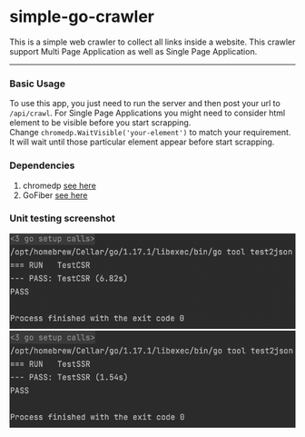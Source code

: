 # simple-go-crawler
This is a simple web crawler to collect all links inside a website. This crawler support Multi Page Application as well as Single Page Application.

---
### Basic Usage
To use this app, you just need to run the server and then post your url to `/api/crawl`. For Single Page Applications you might need to consider html element to be visible before you start scrapping. <br>
Change `chromedp.WaitVisible('your-element')` to match your requirement. It will wait until those particular element appear before start scrapping.

### Dependencies
1. chromedp [see here](https://github.com/chromedp/chromedp)
2. GoFiber [see here](https://github.com/gofiber/fiber)

### Unit testing screenshot
![CSR](/screenshots/CSR.png)<br>
![SSR](/screenshots/SSR.png)